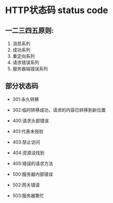 
# HTTP状态码 status code

## 一二三四五原则: 

1. 消息系列
2. 成功系列
3. 重定向系列
4. 请求错误系列
5. 服务器端错误系列

## 部分状态码
- 301:永久转移
- 302:临时转移成功，请求的内容已转移到新位置


- 400:请求头部错误
- 401:代表未授权
- 403:禁止访问
- 404:资源没找到
- 405:错误的请求方法


- 500:服务器内部错误
- 502:网关错误
- 503:服务器繁忙
